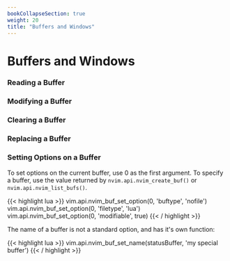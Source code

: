 ```yaml
---
bookCollapseSection: true
weight: 20
title: "Buffers and Windows"
---
```


# Buffers and Windows

### Reading a Buffer

### Modifying a Buffer

### Clearing a Buffer

### Replacing a Buffer

### Setting Options on a Buffer

To set options on the current buffer, use 0 as the first argument. To specify a
buffer, use the value returned by `nvim.api.nvim_create_buf()` or
`nvim.api.nvim_list_bufs()`.

{{< highlight lua >}}
vim.api.nvim_buf_set_option(0, 'buftype', 'nofile')
vim.api.nvim_buf_set_option(0, 'filetype', 'lua')
vim.api.nvim_buf_set_option(0, 'modifiable', true)
{{< / highlight >}}

The name of a buffer is not a standard option, and has it's own function:

{{< highlight lua >}}
vim.api.nvim_buf_set_name(statusBuffer, 'my special buffer')
{{< / highlight >}}

